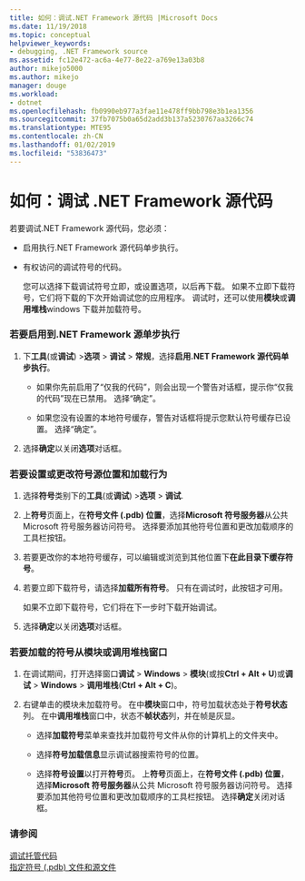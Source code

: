 ```yaml
---
title: 如何：调试.NET Framework 源代码 |Microsoft Docs
ms.date: 11/19/2018
ms.topic: conceptual
helpviewer_keywords:
- debugging, .NET Framework source
ms.assetid: fc12e472-ac6a-4e77-8e22-a769e13a03b8
author: mikejo5000
ms.author: mikejo
manager: douge
ms.workload:
- dotnet
ms.openlocfilehash: fb0990eb977a3fae11e478ff9bb798e3b1ea1356
ms.sourcegitcommit: 37fb7075b0a65d2add3b137a5230767aa3266c74
ms.translationtype: MTE95
ms.contentlocale: zh-CN
ms.lasthandoff: 01/02/2019
ms.locfileid: "53836473"
---
```

# <a name="how-to-debug-net-framework-source"></a>如何：调试 .NET Framework 源代码

若要调试.NET Framework 源代码，您必须：

- 启用执行.NET Framework 源代码单步执行。  
  
- 有权访问的调试符号的代码。 
  
  您可以选择下载调试符号立即，或设置选项，以后再下载。 如果不立即下载符号，它们将下载的下次开始调试您的应用程序。 调试时，还可以使用**模块**或**调用堆栈**windows 下载并加载符号。  
  
### <a name="to-enable-stepping-into-net-framework-source"></a>若要启用到.NET Framework 源单步执行 
  
1. 下**工具**(或**调试**) >**选项** > **调试** > **常规**，选择**启用.NET Framework 源代码单步执行**。  
   
   - 如果你先前启用了“仅我的代码”，则会出现一个警告对话框，提示你“仅我的代码”现在已禁用。 选择“确定”。  
   
   - 如果您没有设置的本地符号缓存，警告对话框将提示您默认符号缓存已设置。 选择“确定”。  
   
1. 选择**确定**以关闭**选项**对话框。
  
### <a name="to-set-or-change-symbol-source-locations-and-loading-behavior"></a>若要设置或更改符号源位置和加载行为

1. 选择**符号**类别下的**工具**(或**调试**) >**选项** > **调试**.  
  
1. 上**符号**页面上，在**符号文件 (.pdb) 位置**，选择**Microsoft 符号服务器**从公共 Microsoft 符号服务器访问符号。 选择要添加其他符号位置和更改加载顺序的工具栏按钮。 
   
1. 若要更改你的本地符号缓存，可以编辑或浏览到其他位置下**在此目录下缓存符号**。  
   
1. 若要立即下载符号，请选择**加载所有符号**。 只有在调试时，此按钮才可用。  
   
   如果不立即下载符号，它们将在下一步时下载开始调试。  
   
1. 选择**确定**以关闭**选项**对话框。  
  
### <a name="to-load-symbols-from-the-modules-or-call-stack-windows"></a>若要加载的符号从模块或调用堆栈窗口  
  
1. 在调试期间，打开选择窗口**调试** > **Windows** > **模块**(或按**Ctrl + Alt + U**)或**调试** > **Windows** > **调用堆栈**(**Ctrl + Alt + C**)。 
   
1. 右键单击的模块未加载符号。 在中**模块**窗口中，符号加载状态处于**符号状态**列。 在中**调用堆栈**窗口中，状态不**帧状态**列，并在帧是灰显。 
   
   - 选择**加载符号**菜单来查找并加载符号文件从你的计算机上的文件夹中。 
   
   - 选择**符号加载信息**显示调试器搜索符号的位置。  
   
   - 选择**符号设置**以打开**符号**页。 上**符号**页面上，在**符号文件 (.pdb) 位置**，选择**Microsoft 符号服务器**从公共 Microsoft 符号服务器访问符号。 选择要添加其他符号位置和更改加载顺序的工具栏按钮。 选择**确定**关闭对话框。 
  
### <a name="see-also"></a>请参阅  
 [调试托管代码](../debugger/debugging-managed-code.md)   
 [指定符号 (.pdb) 文件和源文件](../debugger/specify-symbol-dot-pdb-and-source-files-in-the-visual-studio-debugger.md)